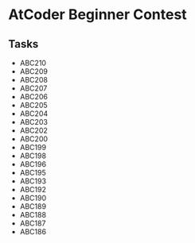 # AtCoder Beginner Contest

## Tasks

- ABC210
- ABC209
- ABC208
- ABC207
- ABC206
- ABC205
- ABC204
- ABC203
- ABC202
- ABC200
- ABC199
- ABC198
- ABC196
- ABC195
- ABC193
- ABC192
- ABC190
- ABC189
- ABC188
- ABC187
- ABC186
